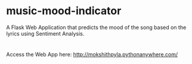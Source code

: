 # music-mood-indicator
A Flask Web Application that predicts the mood of the song based on the lyrics using Sentiment Analysis.
#
Access the Web App here: http://mokshithpyla.pythonanywhere.com/
